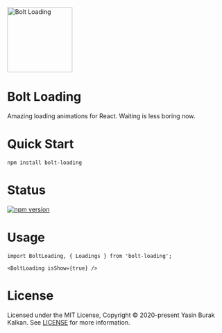 <img width="150" src="https://avatars2.githubusercontent.com/u/76113686" alt="Bolt Loading" />

# Bolt Loading
Amazing loading animations for React. Waiting is less boring now.

# Quick Start

`npm install bolt-loading`

# Status
[![npm version](https://img.shields.io/npm/v/bolt-loading)](https://www.npmjs.com/package/bolt-loading)

# Usage
 
```
import BoltLoading, { Loadings } from 'bolt-loading';

<BoltLoading isShow={true} />
```


# License
Licensed under the MIT License, Copyright © 2020-present Yasin Burak Kalkan.
See <a href="https://github.com/bolt-loading/bolt-loading/blob/main/LICENSE" target="_blank">LICENSE</a> for more information.

